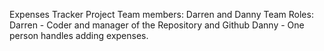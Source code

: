 Expenses Tracker Project
Team members: Darren and Danny
Team Roles:
Darren - Coder and manager of the Repository and Github 
Danny - One person handles adding expenses.
